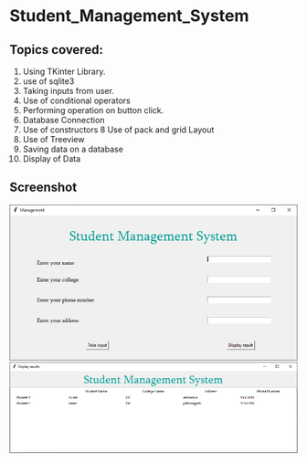 # Student_Management_System

## Topics covered:
1. Using TKinter Library.
2. use of sqlite3
3. Taking inputs from user.
4. Use of conditional operators
5. Performing operation on button click.
6. Database Connection
7. Use of constructors
8 Use of pack and grid Layout
9. Use of Treeview
10. Saving data on a database
11. Display of Data

## Screenshot
![management app](https://github.com/avidgr8/Student_Management_System/blob/master/management%20app.png)
![database](https://github.com/avidgr8/Student_Management_System/blob/master/database.png)
